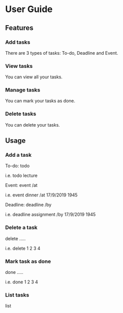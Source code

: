 # User Guide

## Features 

### Add tasks

There are 3 types of tasks: To-do, Deadline and Event.

### View tasks

You can view all your tasks.

### Manage tasks

You can mark your tasks as done.

### Delete tasks

You can delete your tasks.

## Usage

### Add a task

To-do: todo <description>
  
i.e. todo lecture
  
Event: event <description> /at <date>
  
i.e. event dinner /at 17/9/2019 1945
  
Deadline: deadline <description> /by <date>
  
i.e. deadline assignment /by 17/9/2019 1945
  
### Delete a task

delete <index> <index> ..... <index>
  
i.e. delete 1 2 3 4
  
### Mark task as done

done <index> <index> ..... <index>
  
i.e. done 1 2 3 4
  
### List tasks

list

